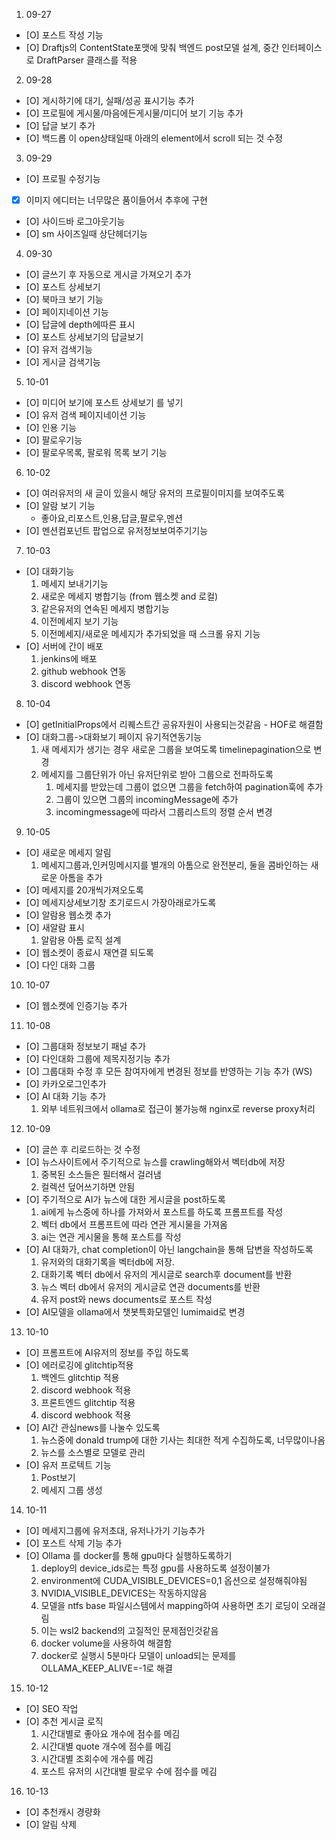 1. 09-27
- [O] 포스트 작성 기능
- [O] Draftjs의 ContentState포맷에 맞춰 백엔드 post모델 설계, 중간 인터페이스로 DraftParser 클래스를 적용
2. 09-28
- [O] 게시하기에 대기, 실패/성공 표시기능 추가
- [O] 프로필에 게시물/마음에든게시물/미디어 보기 기능 추가
- [O] 답글 보기 추가
- [O] 백드롭 이 open상태일때 아래의 element에서 scroll 되는 것 수정
3. 09-29
- [O] 프로필 수정기능
- [X] 이미지 에디터는 너무많은 품이들어서 추후에 구현
- [O] 사이드바 로그아웃기능
- [O] sm 사이즈일때 상단헤더기능
4. 09-30
- [O] 글쓰기 후 자동으로 게시글 가져오기 추가
- [O] 포스트 상세보기
- [O] 북마크 보기 기능
- [O] 페이지네이션 기능
- [O] 답글에 depth에따른 표시
- [O] 포스트 상세보기의 답글보기
- [O] 유저 검색기능
- [O] 게시글 검색기능
5. 10-01
- [O] 미디어 보기에 포스트 상세보기 를 넣기
- [O] 유저 검색 페이지네이션 기능
- [O] 인용 기능
- [O] 팔로우기능
- [O] 팔로우목록, 팔로워 목록 보기 기능
6. 10-02
- [O] 여러유저의 새 글이 있을시 해당 유저의 프로필이미지를 보여주도록
- [O] 알람 보기 기능
  - 좋아요,리포스트,인용,답글,팔로우,멘션
- [O] 멘션컴포넌트 팝업으로 유저정보보여주기기능
7. 10-03
- [O] 대화기능
  1. 메세지 보내기기능
  2. 새로운 메세지 병합기능 (from 웹소켓 and 로컬)
  3. 같은유저의 연속된 메세지 병합기능
  4. 이전메세지 보기 기능
  5. 이전메세지/새로운 메세지가 추가되었을 때 스크롤 유지 기능
- [O] 서버에 간이 배포
  1. jenkins에 배포
  2. github webhook 연동
  3. discord webhook 연동
8. 10-04
- [O] getInitialProps에서 리퀘스트간 공유자원이 사용되는것같음 - HOF로 해결함
- [O] 대화그룹->대화보기 페이지 유기적연동기능
  1. 새 메세지가 생기는 경우 새로운 그룹을 보여도록 timelinepagination으로 변경
  2. 메세지를 그룹단위가 아닌 유저단위로 받아 그룹으로 전파하도록
      1. 메세지를 받았는데 그룹이 없으면 그룹을 fetch하여 pagination훅에 추가
      2. 그룹이 있으면 그룹의 incomingMessage에 추가
      3. incomingmessage에 따라서 그룹리스트의 정렬 순서 변경
9. 10-05
- [O] 새로운 메세지 알림
  1. 메세지그룹과,인커밍메시지를 별개의 아톰으로 완전분리, 둘을 콤바인하는 새로운 아톰을 추가
- [O] 메세지를 20개씩가져오도록
- [O] 메세지상세보기창 초기로드시 가장아래로가도록
- [O] 알람용 웹소켓 추가
- [O] 새알람 표시
  1. 알람용 아톰 로직 설계
- [O] 웹소켓이 종료시 재연결 되도록
- [O] 다인 대화 그룹

10. 10-07
- [O] 웹소켓에 인증기능 추가
11. 10-08
- [O] 그룹대화 정보보기 패널 추가
- [O] 다인대화 그룹에 제목지정기능 추가
- [O] 그룹대화 수정 후 모든 참여자에게 변경된 정보를 반영하는 기능 추가 (WS)
- [O] 카카오로그인추가
- [O] AI 대화 기능 추가
  1. 외부 네트워크에서 ollama로 접근이 불가능해 nginx로 reverse proxy처리
12. 10-09
- [O] 글쓴 후 리로드하는 것 수정
- [O] 뉴스사이트에서 주기적으로 뉴스를 crawling해와서 벡터db에 저장
  1. 중복된 소스들은 필터해서 걸러냄
  2. 컬렉션 덮어쓰기하면 안됨
- [O] 주기적으로 AI가 뉴스에 대한 게시글을 post하도록
  1. ai에게 뉴스중에 하나를 가져와서 포스트를 하도록 프롬프트를 작성
  2. 벡터 db에서 프롬프트에 따라 연관 게시물을 가져옴
  3. ai는 연관 게시물을 통해 포스트를 작성
- [O] AI 대화가, chat completion이 아닌 langchain을 통해 답변을 작성하도록
  1. 유저와의 대화기록을 벡터db에 저장.
  2. 대화기록 벡터 db에서 유저의 게시글로 search후 document를 반환
  3. 뉴스 벡터 db에서 유저의 게시글로 연관 documents를 반환
  4. 유저 post와 news documents로 포스트 작성
- [O] AI모델을 ollama에서 챗봇특화모델인 lumimaid로 변경
13. 10-10
- [O] 프롬프트에 AI유저의 정보를 주입 하도록
- [O] 에러로깅에 glitchtip적용
  1. 백엔드 glitchtip 적용
    1. discord webhook 적용
  2. 프론트엔드 glitchtip 적용
    1. discord webhook 적용
- [O] AI간 관심news를 나눌수 있도록
  1. 뉴스중에 donald trump에 대한 기사는 최대한 적게 수집하도록, 너무많이나옴
  2. 뉴스를 소스별로 모델로 관리
- [O] 유저 프로텍트 기능
  1. Post보기
  2. 메세지 그룹 생성
14. 10-11
- [O] 메세지그룹에 유저초대, 유저나가기 기능추가
- [O] 포스트 삭제 기능 추가
- [O] Ollama 를 docker를 통해 gpu마다 실행하도록하기
  1. deploy의 device_ids로는 특정 gpu를 사용하도록 설정이불가
  2. environment에 CUDA_VISIBLE_DEVICES=0,1 옵션으로 설정해줘야됨
  3. NVIDIA_VISIBLE_DEVICES는 작동하지않음
  4. 모델을 ntfs base 파일시스템에서 mapping하여 사용하면 초기 로딩이 오래걸림
  5. 이는 wsl2 backend의 고질적인 문제점인것같음
  6. docker volume을 사용하여 해결함
  7. docker로 실행시 5분마다 모델이 unload되는 문제를 OLLAMA_KEEP_ALIVE=-1로 해결

15. 10-12
- [O] SEO 작업
- [O] 추천 게시글 로직
  1. 시간대별로 좋아요 개수에 점수를 메김
  2. 시간대별 quote 개수에 점수를 메김
  3. 시간대별 조회수에 개수를 메김
  4. 포스트 유저의 시간대별 팔로우 수에 점수를 메김

16. 10-13
- [O] 추천캐시 경량화
- [O] 알림 삭제